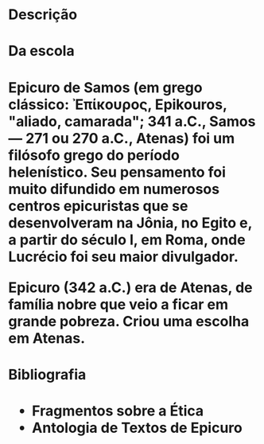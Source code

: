 <h1>Descrição<h1>

<h1>Da escola<h1>
<p>Epicuro de Samos (em grego clássico: Ἐπίκουρος, Epikouros, "aliado, camarada"; 341 a.C., Samos — 271 ou 270 a.C., Atenas) foi um filósofo grego do período helenístico. Seu pensamento foi muito difundido em numerosos centros epicuristas que se desenvolveram na Jônia, no Egito e, a partir do século I, em Roma, onde Lucrécio foi seu maior divulgador.<p>
<p>Epicuro (342 a.C.) era de Atenas, de família nobre que veio a ficar em grande pobreza. Criou uma escolha em Atenas.<p>

<h1>Bibliografia<h1>

<ul>
<li>Fragmentos sobre a Ética</li>
<li>Antologia de Textos de Epicuro</li>
</ul>


